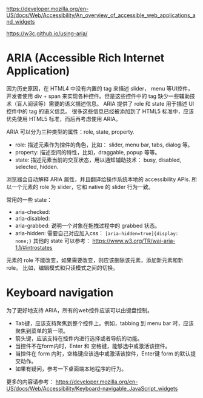 
https://developer.mozilla.org/en-US/docs/Web/Accessibility/An_overview_of_accessible_web_applications_and_widgets

https://w3c.github.io/using-aria/


# ARIA (Accessible Rich Internet Application)
因为历史原因，在 HTML4 中没有内置的 tag 来描述 slider， menu 等UI控件，开发者使用 div + span 来实现各种控件。但是这些控件中的 tag 缺少一些辅助技术（盲人阅读等）需要的语义描述信息。
ARIA 提供了 role 和 state 用于描述 UI 控件中的 tag 的语义信息。
很多这些信息已经被添加到了 HTML5 标准中，应该优先使用 HTML5 标准，而后再考虑使用 ARIA。  

ARIA 可以分为三种类型的属性：role, state, property.
* role: 描述元素作为控件的角色，比如： slider, menu bar, tabs, dialog 等。  
* property: 描述空间的特性，比如，draggable, popup 等等。
* state: 描述元素当前的交互状态，用以通知辅助技术： busy, disabled, selected, hidden.

浏览器会自动解释 ARIA 属性，并且翻译给操作系统本地的 accessibility APIs. 所以一个元素的 role 为 slider，它和 native 的 slider 行为一致。  

常用的一些 state： 
* aria-checked: 
* aria-disabled:
* aria-grabbed: 说明一个对象在拖拽过程中的 grabbed 状态。  
* aria-hidden: 需要自己对应加入css： `[aria-hidden=true]{display: none;}`
其他的 state 可以参考： https://www.w3.org/TR/wai-aria-1.1/#introstates

元素的 role 不能改变，如果需要改变，则应该删除该元素，添加新元素和新 role。 比如，编辑模式和只读模式之间的切换。

# Keyboard navigation
为了更好地支持 ARIA，所有的web控件应该可以由键盘控制。
* Tab键，应该支持聚焦到整个控件上。例如，tabbing 到 menu bar 时，应该聚焦到菜单的第一项。
* 箭头键，应该支持在控件内进行选择或者导航的功能。
* 当控件不在form内时，Enter 和 空格键，能够选中或激活该控件。
* 当控件在 form 内时，空格键应该选中或激活该控件，Enter键 form 的默认提交动作。
* 如果有疑问，参考一下桌面端本地程序的行为。  

更多的内容请参考：
https://developer.mozilla.org/en-US/docs/Web/Accessibility/Keyboard-navigable_JavaScript_widgets

